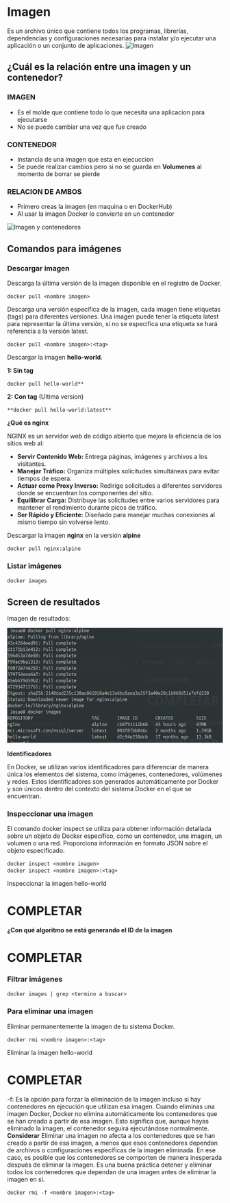 # Imagen
Es un archivo único que contiene todos los programas, librerías, dependencias y configuraciones necesarias para instalar y/o ejecutar una aplicación o un conjunto de aplicaciones.
![Imagen](img/imagen.PNG)


## ¿Cuál es la relación entre una imagen y un contenedor? 
### IMAGEN
- Es el molde que contiene todo lo que necesita una aplicacion para ejecutarse
- No se puede cambiar una vez que fue creado
### CONTENEDOR
- Instancia de una imagen que esta en ejecuccion
- Se puede realizar cambios pero si no se guarda en **Volumenes** al momento de borrar se pierde
### RELACION DE AMBOS
- Primero creas la imagen (en maquina o en DockerHub)
- Al usar la imagen Docker lo convierte en un contenedor

![Imagen y contenedores](img/imagenContenedores.JPG)
## Comandos para imágenes

### Descargar imagen
Descarga la última versión de la imagen disponible en el registro de Docker.

```
docker pull <nombre imagen> 
```

Descarga una versión específica de la imagen, cada imagen tiene etiquetas (tags) para diferentes versiones.
Una imagen puede tener la etiqueta latest para representar la última versión, si no se especifica una etiqueta se hará referencia a la versión latest.

```
docker pull <nombre imagen>:<tag>
```

Descargar la imagen **hello-world**.

**1: Sin tag**
```
docker pull hello-world**
```
**2: Con tag** (Ultima version)
```
**docker pull hello-world:latest**
```

**¿Qué es nginx**

NGINX es un servidor web de código abierto que mejora la eficiencia de los sitios web al:

- **Servir Contenido Web:** Entrega páginas, imágenes y archivos a los visitantes.
- **Manejar Tráfico:** Organiza múltiples solicitudes simultáneas para evitar tiempos de espera.
- **Actuar como Proxy Inverso:** Redirige solicitudes a diferentes servidores donde se encuentran los componentes del sitio.
- **Equilibrar Carga:** Distribuye las solicitudes entre varios servidores para mantener el rendimiento durante picos de tráfico.
- **Ser Rápido y Eficiente:** Diseñado para manejar muchas conexiones al mismo tiempo sin volverse lento.

Descargar la imagen  **nginx** en la versión **alpine**
```
docker pull nginx:alpine
```
### Listar imágenes
```
docker images
```
## Screen de resultados
Imagen de resultados:

![Screen de Listas de imagenes](img/ScreenImagenList.png)

**Identificadores**

En Docker, se utilizan varios identificadores para diferenciar de manera única los elementos del sistema, como imágenes, contenedores, volúmenes y redes. Estos identificadores son generados automáticamente por Docker y son únicos dentro del contexto del sistema Docker en el que se encuentran. 

### Inspeccionar una imagen
El comando docker inspect se utiliza para obtener información detallada sobre un objeto de Docker específico, como un contenedor, una imagen, un volumen o una red.  Proporciona información en formato JSON sobre el objeto especificado.

```
docker inspect <nombre imagen>
docker inspect <nombre imagen>:<tag>
```

Inspeccionar la imagen hello-world 
# COMPLETAR

**¿Con qué algoritmo se está generando el ID de la imagen**
# COMPLETAR

### Filtrar imágenes

```
docker images | grep <termino a buscar>

```

### Para eliminar una imagen
Eliminar permanentemente la imagen de tu sistema Docker.

```
docker rmi <nombre imagen>:<tag>
```

Eliminar la imagen hello-world 
# COMPLETAR

-f: Es la opción para forzar la eliminación de la imagen incluso si hay contenedores en ejecución que utilizan esa imagen.
Cuando eliminas una imagen Docker, Docker no elimina automáticamente los contenedores que se han creado a partir de esa imagen. Esto significa que, aunque hayas eliminado la imagen, el contenedor seguirá ejecutándose normalmente.  
**Considerar**
Eliminar una imagen no afecta a los contenedores que se han creado a partir de esa imagen, a menos que esos contenedores dependan de archivos o configuraciones específicas de la imagen eliminada. En ese caso, es posible que los contenedores se comporten de manera inesperada después de eliminar la imagen.
Es una buena práctica detener y eliminar todos los contenedores que dependan de una imagen antes de eliminar la imagen en sí.

```
docker rmi -f <nombre imagen>:<tag>
```

